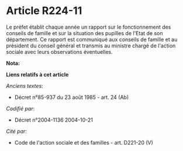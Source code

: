 # Article R224-11

Le préfet établit chaque année un rapport sur le fonctionnement des conseils de famille et sur la situation des pupilles de
l'Etat de son département. Ce rapport est communiqué aux conseils de famille et au président du conseil général et transmis
au ministre chargé de l'action sociale avec leurs observations éventuelles.

**Nota:**



**Liens relatifs à cet article**

_Anciens textes_:

  - Décret n°85-937 du 23 août 1985 - art. 24 (Ab)

_Codifié par_:

  - Décret n°2004-1136 2004-10-21

_Cité par_:

  - Code de l'action sociale et des familles - art. D221-20 (V)
